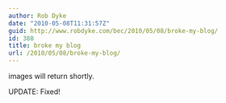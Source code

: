 ```yaml
---
author: Rob Dyke
date: "2010-05-08T11:31:57Z"
guid: http://www.robdyke.com/bec/2010/05/08/broke-my-blog/
id: 388
title: broke my blog
url: /2010/05/08/broke-my-blog/
---
```

images will return shortly.

UPDATE: Fixed!
